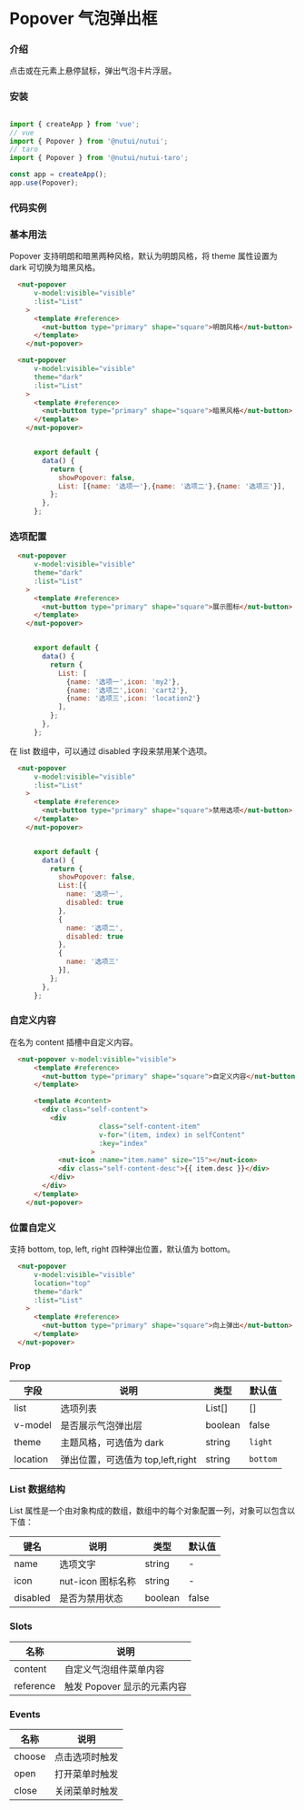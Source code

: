 # Popover 气泡弹出框

### 介绍

点击或在元素上悬停鼠标，弹出气泡卡片浮层。

### 安装

```javascript

import { createApp } from 'vue';
// vue
import { Popover } from '@nutui/nutui';
// taro
import { Popover } from '@nutui/nutui-taro';

const app = createApp();
app.use(Popover);

```

### 代码实例

### 基本用法

Popover 支持明朗和暗黑两种风格，默认为明朗风格，将 theme 属性设置为 dark 可切换为暗黑风格。

```html
  <nut-popover
      v-model:visible="visible"
      :list="List"
    >
      <template #reference>
        <nut-button type="primary" shape="square">明朗风格</nut-button>
      </template>
    </nut-popover>

  <nut-popover
      v-model:visible="visible"
      theme="dark"
      :list="List"
    >
      <template #reference>
        <nut-button type="primary" shape="square">暗黑风格</nut-button>
      </template>
    </nut-popover>
```

```javascript

      export default {
        data() {
          return {
            showPopover: false,
            List: [{name: '选项一'},{name: '选项二'},{name: '选项三'}],
          };
        },
      };

```

### 选项配置

```html
  <nut-popover
      v-model:visible="visible"
      theme="dark"
      :list="List"
    >
      <template #reference>
        <nut-button type="primary" shape="square">展示图标</nut-button>
      </template>
    </nut-popover>

```


```javascript

      export default {
        data() {
          return {
            List: [
              {name: '选项一',icon: 'my2'},
              {name: '选项二',icon: 'cart2'},
              {name: '选项三',icon: 'location2'}
            ],
          };
        },
      };

```


在 list 数组中，可以通过 disabled 字段来禁用某个选项。

```html
  <nut-popover
      v-model:visible="visible"
      :list="List"
    >
      <template #reference>
        <nut-button type="primary" shape="square">禁用选项</nut-button>
      </template>
    </nut-popover>
```


```javascript

      export default {
        data() {
          return {
            showPopover: false,
            List:[{
              name: '选项一',
              disabled: true
            },
            {
              name: '选项二',
              disabled: true
            },
            {
              name: '选项三'
            }],
          };
        },
      };

```

### 自定义内容

在名为 content 插槽中自定义内容。

```html
  <nut-popover v-model:visible="visible">
      <template #reference>
        <nut-button type="primary" shape="square">自定义内容</nut-button>
      </template>

      <template #content>
        <div class="self-content">
          <div
                      class="self-content-item"
                      v-for="(item, index) in selfContent"
                      :key="index"
                    >
            <nut-icon :name="item.name" size="15"></nut-icon>
            <div class="self-content-desc">{{ item.desc }}</div>
          </div>
        </div>
      </template>
    </nut-popover>
```

### 位置自定义

支持 bottom, top, left, right 四种弹出位置，默认值为 bottom。

```html
  <nut-popover
      v-model:visible="visible"
      location="top"
      theme="dark"
      :list="List"
    >
      <template #reference>
        <nut-button type="primary" shape="square">向上弹出</nut-button>
      </template>
  </nut-popover>

```



### Prop  

| 字段            | 说明                            | 类型     | 默认值      |
|----------------|---------------------------------|---------|------------|
| list          | 选项列表                          | List[]   | []        |
| v-model        | 是否展示气泡弹出层                 | boolean  | false     |
| theme          | 主题风格，可选值为 dark            | string   | `light`   |
| location       | 弹出位置，可选值为 top,left,right  | string   | `bottom`  |

### List 数据结构  

List 属性是一个由对象构成的数组，数组中的每个对象配置一列，对象可以包含以下值：

| 键名            | 说明                 | 类型      | 默认值  |
|----------------|----------------------|----------|--------|
| name           | 选项文字               | string   | -      |
| icon           | nut-icon 图标名称      | string   | -      |
| disabled       | 是否为禁用状态          | boolean  | false  | 


### Slots

| 名称    | 说明         |
|---------|--------------|
| content | 自定义气泡组件菜单内容 |
| reference | 触发 Popover 显示的元素内容 |

### Events

| 名称    | 说明         |
|---------|--------------|
| choose | 点击选项时触发 |
| open   | 打开菜单时触发 |
| close  | 关闭菜单时触发 |